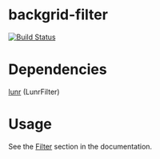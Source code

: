 backgrid-filter
===============
[![Build Status](https://travis-ci.org/wyuenho/backgrid-filter.png?branch=master)](https://travis-ci.org/wyuenho/backgrid-filter)

Dependencies
============
[lunr](http://lunrjs.com) (LunrFilter)

Usage
=====
See the [Filter](http://wyuenho.github.com/backgrid/#api-filter) section in
the documentation.
